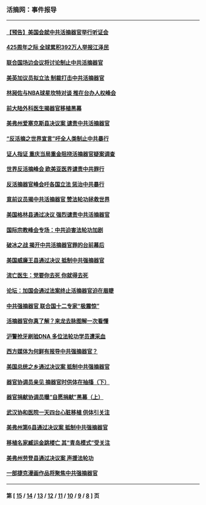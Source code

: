 ### 活摘网：事件报导
---
#### [【预告】美国会就中共活摘器官举行听证会](../../pages/nf5877/n13732843.md?05120430) 
#### [425周年之际 全球累积392万人举报江泽民](../../pages/nf5877/n13719232.md?05120430) 
#### [联合国场边会议将讨论制止中共活摘器官](../../pages/nf5877/n13656361.md?05120430) 
#### [美英加议员拟立法 制裁打击中共活摘器官](../../pages/nf5877/n13430251.md?05120430) 
#### [林昶佐与NBA球星坎特对谈 推在台办人权峰会](../../pages/nf5877/n13414467.md?05120430) 
#### [前大陆外科医生揭器官移植黑幕](../../pages/nf5877/n13401416.md?05120430) 
#### [美弗州爱塞克斯县决议案 谴责中共活摘器官](../../pages/nf5877/n13320919.md?05120430) 
#### [“反活摘之世界宣言”吁全人类制止中共暴行](../../pages/nf5877/n13259730.md?05120430) 
#### [证人指证 重庆当局重金阻挠活摘器官疑案调查](../../pages/nf5877/n13259127.md?05120430) 
#### [世界反活摘峰会 欧美亚医界谴责中共罪行](../../pages/nf5877/n13253550.md?05120430) 
#### [反活摘器官峰会吁各国立法 惩治中共暴行](../../pages/nf5877/n13245052.md?05120430) 
#### [意前议员揭中共活摘器官 赞法轮功拯救世界](../../pages/nf5877/n13203445.md?05120430) 
#### [美国格林县通过决议 强烈谴责中共活摘器官](../../pages/nf5877/n13119367.md?05120430) 
#### [国际宗教峰会专场：中共迫害法轮功加剧](../../pages/nf5877/n13088279.md?05120430) 
#### [破冰之战 揭开中共活摘器官罪的台前幕后](../../pages/nf5877/n13082457.md?05120430) 
#### [美国威廉王县通过决议 抵制中共强摘器官](../../pages/nf5877/n13056521.md?05120430) 
#### [流亡医生：党要你去死 你就得去死](../../pages/nf5877/n13052835.md?05120430) 
#### [论坛：加国会通过法案终止活摘器官迫在眉睫](../../pages/nf5877/n13029839.md?05120430) 
#### [中共强摘器官 联合国十二专家“极震惊”](../../pages/nf5877/n13024313.md?05120430) 
#### [活摘器官你真了解？来龙去脉图解一次看懂](../../pages/nf5877/n13013820.md?05120430) 
#### [沪警抢牙刷验DNA 多位法轮功学员遭采血](../../pages/nf5877/n12969218.md?05120430) 
#### [西方媒体为何鲜有报导中共强摘器官？](../../pages/nf5877/n12932034.md?05120430) 
#### [美国总统之乡通过决议案 抵制中共强摘器官](../../pages/nf5877/n12908242.md?05120430) 
#### [器官协调员亲见 摘器官时供体在抽搐（下）](../../pages/nf5877/n12898622.md?05120430) 
#### [器官捐献协调员曝“自愿捐献”黑幕（上）](../../pages/nf5877/n12878830.md?05120430) 
#### [武汉协和医院一天四台心脏移植 供体引关注](../../pages/nf5877/n12863175.md?05120430) 
#### [美弗州第6县通过决议案 抵制中共强摘器官](../../pages/nf5877/n12805218.md?05120430) 
#### [移植名家臧运金跳楼亡 其“青岛模式”受关注](../../pages/nf5877/n12803746.md?05120430) 
#### [美弗州劳登县通过决议案 声援法轮功](../../pages/nf5877/n12785715.md?05120430) 
#### [一部捷克漫画作品将聚焦中共强摘器官](../../pages/nf5877/n12785954.md?05120430) 

---
#### 第 [ [15](./15.md?05120430) / [14](./14.md?05120430) / [13](./13.md?05120430) / [12](./12.md?05120430) / [11](./11.md?05120430) / [10](./10.md?05120430) / [9](./9.md?05120430) / [8](./8.md?05120430) ] 页
